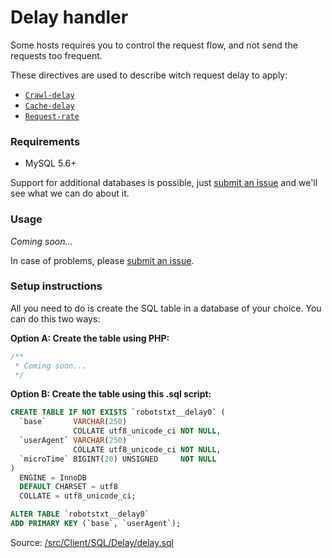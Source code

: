 # Delay handler
Some hosts requires you to control the request flow, and not send the requests too frequent.

These directives are used to describe witch request delay to apply:
- [`Crawl-delay`](../directives.md#crawl-value)
- [`Cache-delay`](../directives.md#cache-value)
- [`Request-rate`](../directives.md#request-rate)

### Requirements
- MySQL 5.6+

Support for additional databases is possible, just [submit an issue](https://github.com/VIPnytt/RobotsTxtParser/issues) and we'll see what we can do about it.

### Usage
_Coming soon..._

In case of problems, please [submit an issue](https://github.com/VIPnytt/RobotsTxtParser/issues).

### Setup instructions
All you need to do is create the SQL table in a database of your choice. You can do this two ways:

__Option A: Create the table using PHP:__

```php
/**
 * Coming soon...
 */
```

__Option B: Create the table using this .sql script:__
```SQL
CREATE TABLE IF NOT EXISTS `robotstxt__delay0` (
  `base`      VARCHAR(250)
              COLLATE utf8_unicode_ci NOT NULL,
  `userAgent` VARCHAR(250)
              COLLATE utf8_unicode_ci NOT NULL,
  `microTime` BIGINT(20) UNSIGNED     NOT NULL
)
  ENGINE = InnoDB
  DEFAULT CHARSET = utf8
  COLLATE = utf8_unicode_ci;

ALTER TABLE `robotstxt__delay0`
ADD PRIMARY KEY (`base`, `userAgent`);
```
Source: [/src/Client/SQL/Delay/delay.sql](https://github.com/VIPnytt/RobotsTxtParser/tree/master/src/Client/SQL/Delay/delay.sql)
